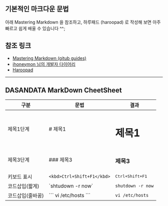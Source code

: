 ## 기본적인 마크다운 문법
아래 Mastering Markdown 을 참조하고, 하루패드 (haroopad) 로 작성해 보면 아주 빠르고 쉽게 배울 수 있습니다 ^^;

## 참조 링크
- [Mastering Markdown (gitub guides)](https://guides.github.com/features/mastering-markdown/)
- [ihoneymon 님의 개발자 다이어리](https://gist.github.com/ihoneymon/9f30a71eb2b920d02cf4fb274d2b194e)
- [Haroopad](http://pad.haroopress.com)
- - -

## DASANDATA MarkDown CheetSheet
|구분|문법|결과|
|---|---|---|
| 제목1단계 | \# 제목1 | <h1> 제목1 </h1> |
| 제목3단계 | \### 제목3 | <h3> 제목3 </h3> |
| 키보드 표시  |`<kbd>Ctrl+Shift+F1</kbd>` | <kbd>Ctrl+Shift+F1</kbd> |
| 코드삽입(짧게)| \`shtudown -r now`      | `shutdown -r now` |
| 코드삽입(줄바꿈)| \``` vi /etc/hosts  ```  | ``` vi /etc/hosts ``` |
